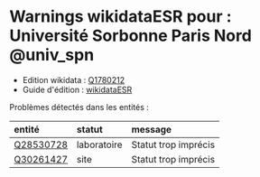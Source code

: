 Warnings wikidataESR pour : Université Sorbonne Paris Nord @univ_spn
================

- Edition wikidata : [Q1780212](https://www.wikidata.org/wiki/Q1780212)
- Guide d'édition : [wikidataESR](https://github.com/cpesr/wikidataESR/)



Problèmes détectés dans les entités :

|entité                                               |statut      |message              |
|:----------------------------------------------------|:-----------|:--------------------|
|[Q28530728](https://www.wikidata.org/wiki/Q28530728) |laboratoire |Statut trop imprécis |
|[Q30261427](https://www.wikidata.org/wiki/Q30261427) |site        |Statut trop imprécis |
